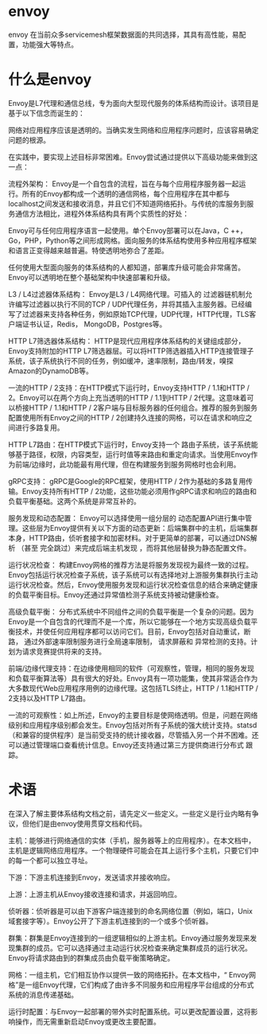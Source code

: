 # envoy 

envoy 在当前众多servicemesh框架数据面的共同选择，其具有高性能，易配置，功能强大等特点。

# 什么是envoy

Envoy是L7代理和通信总线，专为面向大型现代服务的体系结构而设计。该项目是基于以下信念而诞生的：

网络对应用程序应该是透明的。当确实发生网络和应用程序问题时，应该容易确定问题的根源。

在实践中，要实现上述目标非常困难。Envoy尝试通过提供以下高级功能来做到这一点：

流程外架构： Envoy是一个自包含的流程，旨在与每个应用程序服务器一起运行。所有的Envoy都构成一个透明的通信网格，每个应用程序在其中都与localhost之间发送和接收消息，并且它们不知道网络拓扑。与传统的库服务到服务通信方法相比，进程外体系结构具有两个实质性的好处：

Envoy可与任何应用程序语言一起使用。单个Envoy部署可以在Java，C ++，Go，PHP，Python等之间形成网格。面向服务的体系结构使用多种应用程序框架和语言正变得越来越普遍。特使透明地弥合了差距。

任何使用大型面向服务的体系结构的人都知道，部署库升级可能会非常痛苦。Envoy可以透明地在整个基础架构中快速部署和升级。

L3 / L4过滤器体系结构： Envoy是L3 / L4网络代理。可插入的 过滤器链机制允许编写过滤器以执行不同的TCP / UDP代理任务，并将其插入主服务器。已经编写了过滤器来支持各种任务，例如原始TCP代理，UDP代理，HTTP代理，TLS客户端证书认证，Redis， MongoDB，Postgres等。

HTTP L7筛选器体系结构： HTTP是现代应用程序体系结构的关键组成部分，Envoy支持附加的HTTP L7筛选器层。可以将HTTP筛选器插入HTTP连接管理子系统，该子系统执行不同的任务，例如缓冲，速率限制，路由/转发，嗅探Amazon的DynamoDB等。

一流的HTTP / 2支持：在HTTP模式下运行时，Envoy支持HTTP / 1.1和HTTP / 2。Envoy可以在两个方向上充当透明的HTTP / 1.1到HTTP / 2代理。这意味着可以桥接HTTP / 1.1和HTTP / 2客户端与目标服务器的任何组合。推荐的服务到服务配置使用所有Envoy之间的HTTP / 2创建持久连接的网格，可以在请求和响应之间进行多路复用。

HTTP L7路由：在HTTP模式下运行时，Envoy支持一个 路由子系统，该子系统能够基于路径，权限，内容类型，运行时值等来路由和重定向请求。当使用Envoy作为前端/边缘时，此功能最有用代理，但在构建服务到服务网格时也会利用。

gRPC支持： gRPC是Google的RPC框架，使用HTTP / 2作为基础的多路复用传输。Envoy支持所有HTTP / 2功能，这些功能必须用作gRPC请求和响应的路由和负载平衡基础。这两个系统是非常互补的。

服务发现和动态配置： Envoy可以选择使用一组分层的 动态配置API进行集中管理。这些层为Envoy提供有关以下方面的动态更新：后端集群中的主机，后端集群本身，HTTP路由，侦听套接字和加密材料。对于更简单的部署，可以通过DNS解析 （甚至 完全跳过）来完成后端主机发现 ，而将其他层替换为静态配置文件。

运行状况检查： 构建Envoy网格的推荐方法是将服务发现视为最终一致的过程。Envoy包括运行状况检查子系统，该子系统可以有选择地对上游服务集群执行主动运行状况检查。然后，Envoy使用服务发现和运行状况检查信息的结合来确定健康的负载平衡目标。Envoy还通过异常值检测子系统支持被动健康检查。

高级负载平衡： 分布式系统中不同组件之间的负载平衡是一个复杂的问题。因为Envoy是一个自包含的代理而不是一个库，所以它能够在一个地方实现高级负载平衡技术，并使任何应用程序都可以访问它们。目前，Envoy包括对自动重试，断路， 通过外部速率限制服务进行全局速率限制， 请求屏蔽和 异常检测的支持。计划为请求竞赛提供将来的支持。

前端/边缘代理支持：在边缘使用相同的软件（可观察性，管理，相同的服务发现和负载平衡算法等）具有很大的好处。Envoy具有一项功能集，使其非常适合作为大多数现代Web应用程序用例的边缘代理。这包括TLS终止，HTTP / 1.1和HTTP / 2支持以及HTTP L7路由。

一流的可观察性：如上所述，Envoy的主要目标是使网络透明。但是，问题在网络级别和应用程序级别都会发生。Envoy包括对所有子系统的强大统计支持。statsd（和兼容的提供程序）是当前受支持的统计接收器，尽管插入另一个并不困难。还可以通过管理端口查看统计信息。Envoy还支持通过第三方提供商进行分布式 跟踪。


# 术语

在深入了解主要体系结构文档之前，请先定义一些定义。一些定义是行业内略有争议，但他们是由envoy使用贯穿文档和代码。

主机：能够进行网络通信的实体（手机，服务器等上的应用程序）。在本文档中，主机是逻辑网络应用程序。一个物理硬件可能会在其上运行多个主机，只要它们中的每一个都可以独立寻址。

下游：下游主机连接到Envoy，发送请求并接收响应。

上游：上游主机从Envoy接收连接和请求，并返回响应。

侦听器：侦听器是可以由下游客户端连接到的命名网络位置（例如，端口，Unix域套接字等）。Envoy公开了下游主机连接到的一个或多个侦听器。

群集：群集是Envoy连接到的一组逻辑相似的上游主机。Envoy通过服务发现来发现集群的成员。它可以选择通过主动运行状况检查来确定集群成员的运行状况。Envoy将请求路由到的群集成员由负载平衡策略确定。

网格：一组主机，它们相互协作以提供一致的网络拓扑。在本文档中，“ Envoy网格”是一组Envoy代理，它们构成了由许多不同服务和应用程序平台组成的分布式系统的消息传递基础。

运行时配置：与Envoy一起部署的带外实时配置系统。可以更改配置设置，这将影响操作，而无需重新启动Envoy或更改主要配置。

